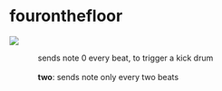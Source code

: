 
<a name=fouronthefloor></a><br>
# <b>fouronthefloor</b>
<img src="https://www.bespokesynth.com/docs/screenshots/fouronthefloor.png"><br>
<div style="display:inline-block;margin-left:50px;">
sends note 0 every beat, to trigger a kick drum<br/><br/>
<b>two</b>: sends note only every two beats<br>
